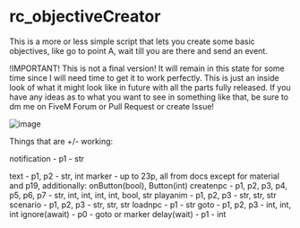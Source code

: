 # rc_objectiveCreator

This is a more or less simple script that lets you create some basic objectives, like go to point A, wait till you are there and send an event.

!IMPORTANT!
This is not a final version! It will remain in this state for some time since I will need time to get it to work perfectly. This is just an inside look of what it might look like in future with all the parts fully released. If you have any ideas as to what you want to see in something like that, be sure to dm me on FiveM Forum or Pull Request or create Issue!

![image](https://user-images.githubusercontent.com/65498427/166116814-f8023a9e-7839-41ff-98a2-eb0dc87ab485.png)

Things that are +/- working:

notification - p1 - str

text - p1, p2 - str, int
marker - up to 23p, all from docs except for material and p19, additionally: onButton(bool), Button(int)
createnpc - p1, p2, p3, p4, p5, p6, p7 - str, int, int, int, int, bool, str
playanim - p1, p2, p3 - str, str, str
scenario - p1, p2, p3 - str, str, str
loadnpc - p1 - str
goto - p1, p2, p3 - int, int, int
ignore(await) - p0 - goto or marker
delay(wait) - p1 - int
